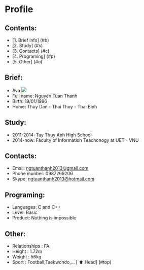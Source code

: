# Profile

## Contents:
* [1. Brief info] (#b)
* [2. Study] (#s)
* [3. Contacts] (#c)
* [4. Programing] (#p)
* [5. Other] (#o)
## Brief:
<a name = "b"></a>
- Ava
![](https://fbcdn-photos-a-a.akamaihd.net/hphotos-ak-xpt1/v/t1.0-0/s526x395/13010700_1711606775745668_1606651016719453365_n.jpg?oh=f12b728966c9720ce3c05f1364ec2b3e&oe=57BA13CB&__gda__=1471237319_693c345ff3cd7337e95f47157c7b8df6)
- Full name: Nguyen Tuan Thanh
- Birth: 19/01/1996
- Home: Thuy Dan - Thai Thuy - Thai Binh

## Study:
<a name = "s"></a>
- 2011-2014: Tay Thuy Anh High School
- 2014-now: Faculty of Information Teachonogy at UET - VNU

## Contacts: 
<a name = "c"></a>
- Email: ngtuanthanh2013@gmail.com
- Phone munber: 0987269206
- Skype: ngtuanthanh2013@hotmail.com

## Programing:
<a name = "p"></a>
- Languages: C and C++
- Level: Basic
- Product: Nothing is impossible

## Other:
<a name = "o"></a>
- Relationships : FA
- Height : 1.72m
- Weight : 56kg
- Sport : Football,Taekwondo,...
[ :arrow_up: Head] (#top)